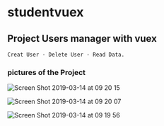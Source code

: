 # studentvuex

## Project Users manager with vuex
```
Creat User - Delete User - Read Data.
```

### pictures of the Project

![Screen Shot 2019-03-14 at 09 20 15](https://user-images.githubusercontent.com/18648094/54341936-16204200-4633-11e9-9368-f7910dbc53c5.png)

![Screen Shot 2019-03-14 at 09 20 07](https://user-images.githubusercontent.com/18648094/54341987-38b25b00-4633-11e9-99ac-869e10bc765c.png)

![Screen Shot 2019-03-14 at 09 19 56](https://user-images.githubusercontent.com/18648094/54341997-41a32c80-4633-11e9-85ea-e37606626594.png)
